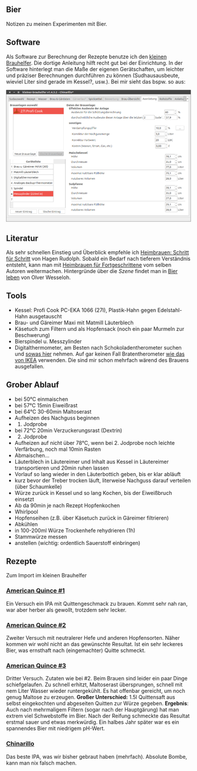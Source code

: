 ## Bier

Notizen zu meinen Experimenten mit Bier.

## Software

Als Software zur Berechnung der Rezepte benutze ich den [kleinen Brauhelfer](http://www.joerum.de/kleiner-brauhelfer/doku.php). Die dortige Anleitung hilft recht gut bei der Einrichtung. In der Software hinterlegt man die Maße der eigenen Gerätschaften, um leichter und präziser Berechnungen durchführen zu können (Sudhausausbeute, wieviel Liter sind gerade im Kessel?, usw.). Bei mir sieht das bspw. so aus:

![Braugeräte-Einstellungen](img/brauanlage.png?raw=1)

## Literatur

Als sehr schnellen Einstieg und Überblick empfehle ich [Heimbrauen: Schritt für Schritt](https://www.amazon.de/-/dp/3418008062/) von Hagen Rudolph. Sobald ein Bedarf nach tieferem Verständnis entsteht, kann man mit [Heimbrauen für Fortgeschrittene](https://www.amazon.de/-/dp/3418007899/) vom selben Autoren weitermachen. Hintergründe über die *Szene* findet man in [Bier leben](https://www.amazon.de/-/dp/3499629461) von Olver Wesseloh.

## Tools

- Kessel: Profi Cook PC-EKA 1066 (27l), Plastik-Hahn gegen Edelstahl-Hahn ausgetauscht
- Brau- und Gäreimer Maxi mit Matmill Läuterblech
- Käsetuch zum Filtern und als Hopfensack (noch ein paar Murmeln zur Beschwerung)
- Bierspindel u. Messzylinder
- Digitalthermometer, am Besten nach Schokoladentherometer suchen und [sowas hier](https://www.amazon.de/-/dp/B00CDOQEBK/) nehmen. Auf gar keinen Fall Bratentherometer [wie das von IKEA](http://www.ikea.com/de/de/catalog/products/20103016/) verwenden. Die sind mir schon mehrfach wärend des Brauens ausgefallen.

## Grober Ablauf

- bei 50°C einmaischen
- bei 57°C 15min Eiweißrast
- bei 64°C 30-60min Maltoserast
- Aufheizen des Nachguss beginnen
- 1. Jodprobe
- bei 72°C 20min Verzuckerungsrast (Dextrin)
- 2. Jodprobe
- Aufheizen auf nicht über 78°C, wenn bei 2. Jodprobe noch leichte Verfärbung, noch mal 10min Rasten
- Abmaischen...
- Läuterblech in Läutereimer und Inhalt aus Kessel in Läutereimer transportieren und 20min ruhen lassen
- Vorlauf so lang wieder in den Läuterbottich geben, bis er klar abläuft
- kurz bevor der Treber trocken läuft, literweise Nachguss darauf verteilen (über Schaumkelle)
- Würze zurück in Kessel und so lang Kochen, bis der Eiweißbruch einsetzt
- Ab da 90min je nach Rezept Hopfenkochen
- Whirlpool
- Hopfenseihen (z.B. über Käsetuch zurück in Gäreimer filtrieren)
- Abkühlen
- in 100-200ml Würze Trockenhefe rehydrieren (1h)
- Stammwürze messen
- anstellen (wichtig: ordentlich Sauerstoff einbringen)

## Rezepte

Zum Import im kleinen Brauhelfer

### [American Quince #1](rezepte/American%20Quince%20%231.xsud)

Ein Versuch ein IPA mit Quittengeschmack zu brauen. Kommt sehr nah ran, war aber herber als gewollt, trotzdem sehr lecker.

### [American Quince #2](rezepte/American%20Quince%20%232.xsud)

Zweiter Versuch mit neutralerer Hefe und anderen Hopfensorten. Näher kommen wir wohl nicht an das gewünschte Resultat. Ist ein sehr leckeres Bier, was ernsthaft nach (eingemachter) Quitte schmeckt.

### [American Quince #3](rezepte/American%20Quince%20%233.xsud)

Dritter Versuch. Zutaten wie bei #2. Beim Brauen sind leider ein paar Dinge schiefgelaufen. Zu schnell erhitzt, Maltoserast übersprungen, schnell mit nem Liter Wasser wieder runtergekühlt. Es hat offenbar gereicht, um noch genug Maltose zu erzeugen. **Großer Unterschied:** 1.5l Quittensaft aus selbst eingekochten und abgeseiten Quitten zur Würze gegeben. **Ergebnis**: Auch nach mehrmaligem Filtern (sogar nach der Hauptgärung) hat man extrem viel Schwebstoffe im Bier. Nach der Reifung schmeckte das Resultat erstmal sauer und etwas merkwürdig. Ein halbes Jahr später war es ein spannendes Bier mit niedrigem pH-Wert.

### [Chinarillo](rezepte/Chinarillo.xsud)

Das beste IPA, was wir bisher gebraut haben (mehrfach). Absolute Bombe, kann man nix falsch machen.
